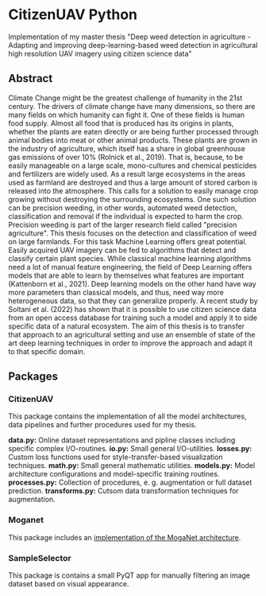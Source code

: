 # CitizenUAV Python

Implementation of my master thesis "Deep weed detection in agriculture - Adapting and improving deep-learning-based weed detection in agricultural high resolution UAV imagery using citizen science data"

## Abstract

Climate Change might be the greatest challenge of humanity in the 21st century.
The drivers of climate change have many dimensions, so there are many fields on
which humanity can fight it. One of these fields is human food supply. Almost all
food that is produced has its origins in plants, whether the plants are eaten directly
or are being further processed through animal bodies into meat or other animal
products. These plants are grown in the industry of agriculture, which itself has a
share in global greenhouse gas emissions of over 10% (Rolnick et al., 2019). That is,
because, to be easily manageable on a large scale, mono-cultures and chemical
pesticides and fertilizers are widely used. As a result large ecosystems in the areas
used as farmland are destroyed and thus a large amount of stored carbon is released
into the atmosphere. This calls for a solution to easily manage crop growing without
destroying the surrounding ecosystems. One such solution can be precision weeding,
in other words, automated weed detection, classification and removal if the
individual is expected to harm the crop. Precision weeding is part of the larger
research field called "precision agriculture". This thesis focuses on the detection and
classification of weed on large farmlands. For this task Machine Learning offers
great potential. Easily acquired UAV imagery can be fed to algorithms that detect
and classify certain plant species. While classical machine learning algorithms need
a lot of manual feature engineering, the field of Deep Learning offers models that are
able to learn by themselves what features are important (Kattenborn et al., 2021).
Deep learning models on the other hand have way more parameters than classical
models, and thus, need way more heterogeneous data, so that they can generalize
properly. A recent study by Soltani et al. (2022) has shown that it is possible to use
citizen science data from an open access database for training such a model and
apply it to side specific data of a natural ecosystem. The aim of this thesis is to
transfer that approach to an agricultural setting and use an ensemble of state of the
art deep learning techniques in order to improve the approach and adapt it to that
specific domain.

## Packages

### CitizenUAV

This package contains the implementation of all the model architectures, data pipelines and further procedures used for my thesis. 

**data.py:** Online dataset representations and pipline classes including specific complex I/O-routines.
**io.py:** Small general I/O-utilities.
**losses.py:** Custom loss functions used for style-transfer-based visualization techniques.
**math.py:** Small general mathematic utilities.
**models.py:** Model architecture configurations and model-specific training routines.
**processes.py:** Collection of procedures, e. g. augmentation or full dataset prediction. 
**transforms.py:** Cutsom data transformation techniques for augmentation.

### Moganet

This package includes an [implementation of the MogaNet architecture](https://github.com/Westlake-AI/MogaNet).

### SampleSelector

This package is contains a small PyQT app for manually filtering an image dataset based on visual appearance.
